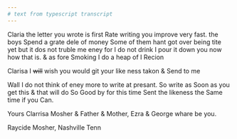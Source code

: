 ```yaml
---
# text from typescript transcript
---
```

Claria the letter you wrote is first Rate writing you improve very fast. the boys Spend a grate dele of money Some of them hant got over being tite yet but it dos not truble me eney for I do not drink I pour it down you now how that is. & as fore Smoking I do a heap of I Recion  

Clarisa I ~~will~~ wish you would git your like ness takon & Send to me  

Wall I do not think of eney more to write at presant. So write as Soon as you get this & that will do So Good by for this time Sent the likeness the Same time if you Can. 

Yours Clarrisa Mosher & Father & Mother, Ezra & George whare be you. 

Raycide Mosher, Nashville Tenn